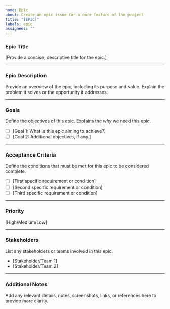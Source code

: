 ```yaml
---
name: Epic
about: Create an epic issue for a core feature of the project
title: "[EPIC]"
labels: epic
assignees: ""
---
```


### **Epic Title**

[Provide a concise, descriptive title for the epic.]

---

### **Epic Description**

Provide an overview of the epic, including its purpose and value. Explain the problem it solves or the opportunity it addresses.

---

### **Goals**

Define the objectives of this epic. Explains the _why_ we need this epic.

- [ ] [Goal 1: What is this epic aiming to achieve?]
- [ ] [Goal 2: Additional objectives, if any.]

---

### **Acceptance Criteria**

Define the conditions that must be met for this epic to be considered complete.

- [ ] [First specific requirement or condition]
- [ ] [Second specific requirement or condition]
- [ ] [Third specific requirement or condition]

---

### **Priority**

[High/Medium/Low]

---

### **Stakeholders**

List any stakeholders or teams involved in this epic.

- [Stakeholder/Team 1]
- [Stakeholder/Team 2]

---

### **Additional Notes**

Add any relevant details, notes, screenshots, links, or references here to provide more clarity.
